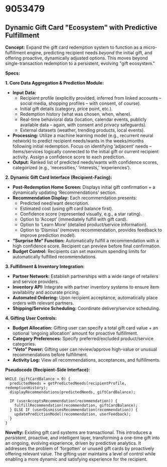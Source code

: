 # 9053479

## Dynamic Gift Card "Ecosystem" with Predictive Fulfillment

**Concept:** Expand the gift card redemption system to function as a micro-fulfillment engine, predicting recipient needs *beyond* the initial gift, and offering proactive, dynamically adjusted options. This moves beyond single-transaction redemption to a persistent, evolving "gift ecosystem."

**Specs:**

**1. Core Data Aggregation & Prediction Module:**

*   **Input Data:**
    *   Recipient profile (explicitly provided, inferred from linked accounts – social media, shopping profiles – with consent, of course).
    *   Initial gift details (category, price point, etc.).
    *   Redemption history (what was chosen, when, where).
    *   Real-time behavioral data (location, calendar events, publicly available data – again, with consent and privacy safeguards).
    *   External datasets (weather, trending products, local events).
*   **Processing:**  Utilize a machine learning model (e.g., recurrent neural network) to predict recipient needs/wants in the weeks/months following initial redemption.  Focus on identifying ‘adjacent’ needs – items/services logically connected to the initial gift or current recipient activity.  Assign a confidence score to each prediction.
*   **Output:** Ranked list of predicted needs/wants with confidence scores, categorized (e.g., ‘necessities,’ ‘interests,’ ‘experiences’).

**2. Dynamic Gift Card Interface (Recipient-Facing):**

*   **Post-Redemption Home Screen:**  Displays initial gift confirmation + a dynamically updating ‘Recommendations’ section.
*   **Recommendation Display:** Each recommendation presents:
    *   Predicted need/want description.
    *   Estimated cost (using gift card balance first).
    *   Confidence score (represented visually, e.g., a star rating).
    *   Option to ‘Accept’ (immediately fulfill with gift card).
    *   Option to ‘Learn More’ (detailed product/service information).
    *   Option to ‘Dismiss’ (removes recommendation, provides feedback to improve prediction model).
*   **“Surprise Me” Function:**  Automatically fulfill a recommendation with a high confidence score.  Recipient can preview before final confirmation.
*   **Budget Control:**  Recipients can set maximum spending limits for automatically fulfilled recommendations.

**3. Fulfillment & Inventory Integration:**

*   **Partner Network:**  Establish partnerships with a wide range of retailers and service providers.
*   **Inventory API:** Integrate with partner inventory systems to ensure item availability and accurate pricing.
*   **Automated Ordering:**  Upon recipient acceptance, automatically place orders with relevant partners.
*   **Shipping/Service Scheduling:** Coordinate delivery/service scheduling.

**4. Gifting User Controls:**

*   **Budget Allocation:** Gifting user can specify a total gift card value + an optional ‘ongoing allocation’ amount for proactive fulfillment.
*   **Category Preferences:**  Specify preferred/excluded product/service categories.
*   **“Veto” Power:**  Gifting user can review/approve high-value or unusual recommendations before fulfillment.
*   **Activity Log:**  View all recommendations, acceptances, and fulfillments.

**Pseudocode (Recipient-Side Interface):**

```
WHILE (giftCardBalance > 0) {
  predictedNeeds = getPredictedNeeds(recipientProfile, redemptionHistory);
  displayRecommendations(predictedNeeds, giftCardBalance);

  IF (userAcceptsRecommendation(recommendation)) {
    fulfillRecommendation(recommendation, giftCardBalance);
  } ELSE IF (userDismissesRecommendation(recommendation)) {
    updatePredictionModel(recommendation, userFeedback);
  }
}
```

**Novelty:**  Existing gift card systems are transactional. This introduces a *persistent*, proactive, and intelligent layer, transforming a one-time gift into an ongoing, evolving experience, driven by predictive analytics. It addresses the problem of ‘forgotten’ or unused gift cards by proactively offering relevant value. The gifting user maintains a level of control while enabling a more dynamic and satisfying experience for the recipient.